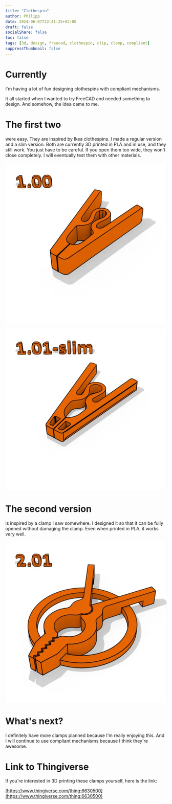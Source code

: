 ```yaml
---
title: "Clothespin"
author: Philipp
date: 2024-06-07T22:41:25+02:00
draft: false
socialShare: false
toc: false
tags: [3d, design, freecad, clothespin, clip, clamp, compliant]
suppressThumbnail: false
---
```


# Currently
I'm having a lot of fun designing clothespins with compliant mechanisms.

It all started when I wanted to try FreeCAD and needed something to design. And somehow, the idea came to me.

# The first two
were easy. They are inspired by Ikea clothespins. I made a regular version and a slim version. Both are currently 3D printed in PLA and in use, and they still work. You just have to be careful. If you open them too wide, they won't close completely. I will eventually test them with other materials.

![Clamp 1](clamp1.0.webp)

![Clamp 2](clamp1.01.webp)

# The second version
is inspired by a clamp I saw somewhere. I designed it so that it can be fully opened without damaging the clamp. Even when printed in PLA, it works very well.

![Clamp 2](clamp2.01.webp)

# What's next?
I definitely have more clamps planned because I'm really enjoying this. And I will continue to use compliant mechanisms because I think they're awesome.

# Link to Thingiverse
If you're interested in 3D printing these clamps yourself, here is the link:

[https://www.thingiverse.com/thing:6630500](https://www.thingiverse.com/thing:6630500)
